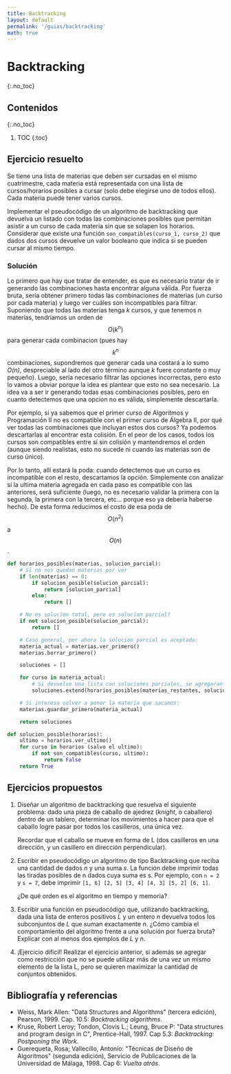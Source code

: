 ```yaml
---
title: Backtracking
layout: default
permalink: '/guias/backtracking'
math: true
---
```


# Backtracking
{:.no_toc}

## Contenidos
{:.no_toc}

1. TOC
{:toc}

## Ejercicio resuelto

Se tiene una lista de materias que deben ser cursadas en el mismo cuatrimestre, cada materia está representada con una lista de cursos/horarios posibles a cursar (solo debe elegirse uno de todos ellos). Cada materia puede tener varios cursos.

Implementar el pseudocódigo de un algoritmo de backtracking que devuelva un listado con todas las combinaciones posibles que permitan asistir a un curso de cada materia sin que se solapen los horarios.
Considerar que existe una función `son_compatibles(curso_1, curso_2)` que dados dos cursos devuelve un valor booleano que indica si se pueden cursar al mismo tiempo.

### Solución

Lo primero que hay que tratar de entender, es que es necesario tratar de ir generando las combinaciones hasta encontrar alguna válida. Por fuerza bruta, sería obtener primero todas las combinaciones de materias (un curso por cada materia) y luego ver cuáles son incompatibles para filtrar.
Suponiendo que todas las materias tenga _k_ cursos, y que tenemos _n_ materias, tendríamos un orden de $$O(k^n)$$ para generar cada combinacion (pues hay $$k^n$$ combinaciones, supondremos que generar cada una costará a lo sumo _O(n)_, despreciable al lado del otro término aunque _k_ fuere constante o muy pequeño).
Luego, sería necesario filtrar las opciones incorrectas, pero esto lo vamos a obviar porque la idea es plantear que esto no sea necesario. La idea va a ser ir generando todas esas combinaciones posibles, pero en cuanto detectemos que una opcion no es válida, simplemente descartarla.

Por ejemplo, si ya sabemos que el primer curso de Algoritmos y Programación II no es compatible con el primer curso de Álgebra II, por qué ver todas las combinaciones que incluyan estos dos cursos? Ya podemos descartarlas al encontrar esta colisión. En el peor de los casos, todos los cursos son compatibles entre sí sin colisión y mantendremos el orden (aunque siendo realistas, esto no sucede ni cuando las materias son de curso único).

Por lo tanto, allí estará la poda: cuando detectemos que un curso es incompatible con el resto, descartamos la opción. Simplemente con analizar si la ultima materia agregada en cada paso es compatible con las anteriores, será suficiente (luego, no es necesario validar la primera con la segunda, la primera con la tercera, etc... porque eso ya debería haberse hecho). De esta forma reducimos el costo de esa poda de $$O(n^2)$$ a $$O(n)$$.

``` python
def horarios_posibles(materias, solucion_parcial):
    # Si no nos quedan materias por ver
    if len(materias) == 0:
        if solucion_posible(solucion_parcial):
            return [solucion_parcial]
        else:
            return []

    # No es solucion total, pero es solucion parcial?
    if not solucion_posible(solucion_parcial):
        return []

    # Caso general, por ahora la solucion parcial es aceptada:
    materia_actual = materias.ver_primero()
    materias.borrar_primero()

    soluciones = []

    for curso in materia_actual:
        # Si devuelve una lista con soluciones parciales, se agregaran todas a esta lista. Si devuelve lista vacia, no hara nada
        soluciones.extend(horarios_posibles(materias_restantes, solucion_parcial + [curso]))

    # Si interesa volver a poner la materia que sacamos:
    materias.guardar_primero(materia_actual)

    return soluciones

def solucion_posible(horarios):
    ultimo = horarios.ver_ultimo()
    for curso in horarios (salvo el ultimo):
        if not son_compatibles(curso, ultimo):
            return False
    return True
```

## Ejercicios propuestos

1. Diseñar un algoritmo de backtracking que resuelva el siguiente problema: dado una pieza de caballo de ajedrez (_knight_, o caballero) dentro de un tablero, determinar los movimientos a hacer para que el caballo logre pasar por todos los casilleros, una única vez.

   Recordar que el caballo se mueve en forma de L (dos casilleros en una dirección, y un casillero en dirección perpendicular).

2. Escribir en pseudocódigo un algoritmo de tipo Backtracking que reciba una cantidad de dados _n_ y una suma _s_. La función debe imprimir todas las tiradas posibles de n dados cuya suma es s. Por ejemplo, con `n = 2` y `s = 7`, debe imprimir `[1, 6] [2, 5] [3, 4] [4, 3] [5, 2] [6, 1]`.

   ¿De qué orden es el algoritmo en tiempo y memoria?

3. Escribir una función en pseudocódigo que, utilizando backtracking, dada una lista de enteros positivos _L_ y un entero _n_ devuelva todos los subconjuntos de _L_ que suman exactamente _n_. ¿Cómo cambia el comportamiento del algoritmo frente a una solución por fuerza bruta? Explicar con al menos dos ejemplos de _L_ y _n_.

4. ¡Ejercicio difícil! Realizar el ejercicio anterior, si además se agregar como restricción que no se puede utilizar más de una vez un mismo elemento de la lista L, pero se quieren maximizar la cantidad de conjuntos obtenidos.

## Bibliografía y referencias

- Weiss, Mark Allen: "Data Structures and Algorithms" (tercera edición), Pearson, 1999. Cap. 10.5: _Backtracking algorithms_.
- Kruse, Robert Leroy;  Tondon, Clovis L.;  Leung, Bruce P: "Data structures and program design in C", Prentice-Hall, 1997. Cap 5.3: _Backtracking: Postponing the Work_.
- Guerequeta, Rosa; Vallecillo, Antonio: "Técnicas de Diseño de Algoritmos" (segunda edición), Servicio de Publicaciones de la Universidad de Málaga, 1998. Cap 6: _Vuelta atrás_.
